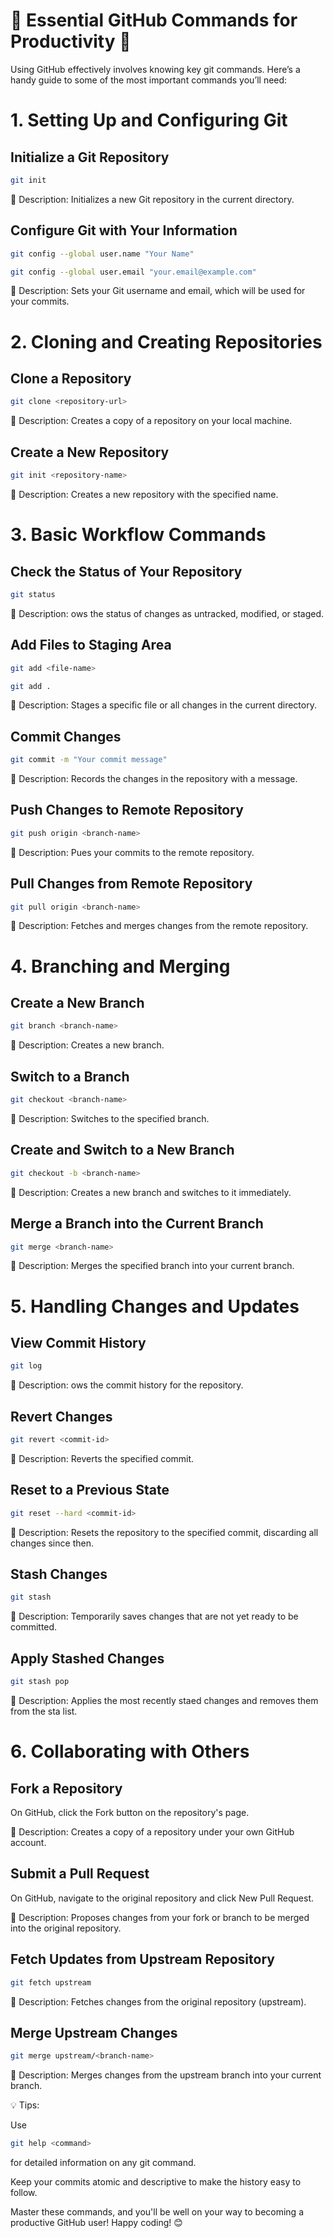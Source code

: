 # 🔧 Essential GitHub Commands for Productivity 🚀

Using GitHub effectively involves knowing key git commands. Here’s a handy guide to some of the most important commands you’ll need:

# 1. Setting Up and Configuring Git

## Initialize a Git Repository
```sh
git init
```

📝 Description: Initializes a new Git repository in the current directory.

## Configure Git with Your Information
```sh
git config --global user.name "Your Name"

git config --global user.email "your.email@example.com"
```

📝 Description: Sets your Git username and email, which will be used for your commits.

# 2. Cloning and Creating Repositories

## Clone a Repository
```sh
git clone <repository-url>
```

📝 Description: Creates a copy of a repository on your local machine.

## Create a New Repository
```sh
git init <repository-name>
```

📝 Description: Creates a new repository with the specified name.

# 3. Basic Workflow Commands

## Check the Status of Your Repository

```sh
git status
```

📝 Description: ows the status of changes as untracked, modified, or staged.

## Add Files to Staging Area

```sh
git add <file-name>

git add .
```

📝 Description: Stages a specific file or all changes in the current directory.

## Commit Changes
```sh
git commit -m "Your commit message"
```

📝 Description: Records the changes in the repository with a message.

## Push Changes to Remote Repository
```sh
git push origin <branch-name>
```

📝 Description: Pues your commits to the remote repository.

## Pull Changes from Remote Repository

```sh
git pull origin <branch-name>
```

📝 Description: Fetches and merges changes from the remote repository.

# 4. Branching and Merging

## Create a New Branch

```sh
git branch <branch-name>
```

📝 Description: Creates a new branch.

## Switch to a Branch
```sh
git checkout <branch-name>
```

📝 Description: Switches to the specified branch.

## Create and Switch to a New Branch

```sh
git checkout -b <branch-name>
```

📝 Description: Creates a new branch and switches to it immediately.

## Merge a Branch into the Current Branch

```sh
git merge <branch-name>
```

📝 Description: Merges the specified branch into your current branch.

# 5. Handling Changes and Updates

## View Commit History

```sh
git log
```

📝 Description: ows the commit history for the repository.

## Revert Changes
```sh
git revert <commit-id>
```
📝 Description: Reverts the specified commit.

## Reset to a Previous State

```sh
git reset --hard <commit-id>
```
📝 Description: Resets the repository to the specified commit, discarding all changes since then.

## Stash Changes

```sh
git stash
```
📝 Description: Temporarily saves changes that are not yet ready to be committed.

## Apply Stashed Changes

```sh
git stash pop
```
📝 Description: Applies the most recently staed changes and removes them from the sta list.

# 6. Collaborating with Others

## Fork a Repository

On GitHub, click the Fork button on the repository's page.

📝 Description: Creates a copy of a repository under your own GitHub account.

## Submit a Pull Request

On GitHub, navigate to the original repository and click New Pull Request.

📝 Description: Proposes changes from your fork or branch to be merged into the original repository.

## Fetch Updates from Upstream Repository

```sh
git fetch upstream
```

📝 Description: Fetches changes from the original repository (upstream).

## Merge Upstream Changes

```sh
git merge upstream/<branch-name>
```

📝 Description: Merges changes from the upstream branch into your current branch.

💡 Tips:

Use 
```sh
git help <command>
```
 for detailed information on any git command.

Keep your commits atomic and descriptive to make the history easy to follow.

Master these commands, and you'll be well on your way to becoming a productive GitHub user! Happy coding! 😊
